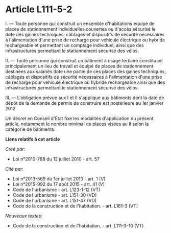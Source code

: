 # Article L111-5-2

I. ― Toute personne qui construit un ensemble d'habitations équipé de places de stationnement individuelles couvertes ou
d'accès sécurisé le dote des gaines techniques, câblages et dispositifs de sécurité nécessaires à l'alimentation d'une prise
de recharge pour véhicule électrique ou hybride rechargeable et permettant un comptage individuel, ainsi que des
infrastructures permettant le stationnement sécurisé des vélos. 

II. ― Toute personne qui construit un bâtiment à usage tertiaire constituant principalement un lieu de travail et équipé de
places de stationnement destinées aux salariés dote une partie de ces places des gaines techniques, câblages et dispositifs
de sécurité nécessaires à l'alimentation d'une prise de recharge pour véhicule électrique ou hybride rechargeable ainsi que
des infrastructures permettant le stationnement sécurisé des vélos. 

III. ― L'obligation prévue aux I et II s'applique aux bâtiments dont la date de dépôt de la demande de permis de construire
est postérieure au 1er janvier 2012. 

Un décret en Conseil d'Etat fixe les modalités d'application du présent article, notamment le nombre minimal de places visées
au II selon la catégorie de bâtiments.

**Liens relatifs à cet article**

_Créé par_:

  - Loi n°2010-788 du 12 juillet 2010 - art. 57

_Cité par_:

  - Loi n°2013-569 du 1er juillet 2013 - art. 1 (V)
  - Loi n°2015-992 du 17 août 2015 - art. 41 (V)
  - Code de l'urbanisme - art. L123-1-12 (VT)
  - Code de l'urbanisme - art. L151-30 (VD)
  - Code de l'urbanisme - art. L151-47 (VD)
  - Code de la construction et de l'habitation. - art. L161-3 (VT)

_Nouveaux textes_:

  - Code de la construction et de l'habitation. - art. L111-3-10 (VT)
